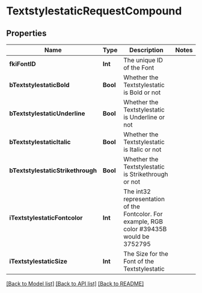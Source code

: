 # TextstylestaticRequestCompound

## Properties
Name | Type | Description | Notes
------------ | ------------- | ------------- | -------------
**fkiFontID** | **Int** | The unique ID of the Font | 
**bTextstylestaticBold** | **Bool** | Whether the Textstylestatic is Bold or not | 
**bTextstylestaticUnderline** | **Bool** | Whether the Textstylestatic is Underline or not | 
**bTextstylestaticItalic** | **Bool** | Whether the Textstylestatic is Italic or not | 
**bTextstylestaticStrikethrough** | **Bool** | Whether the Textstylestatic is Strikethrough or not | 
**iTextstylestaticFontcolor** | **Int** | The int32 representation of the Fontcolor. For example, RGB color #39435B would be 3752795 | 
**iTextstylestaticSize** | **Int** | The Size for the Font of the Textstylestatic | 

[[Back to Model list]](../README.md#documentation-for-models) [[Back to API list]](../README.md#documentation-for-api-endpoints) [[Back to README]](../README.md)


